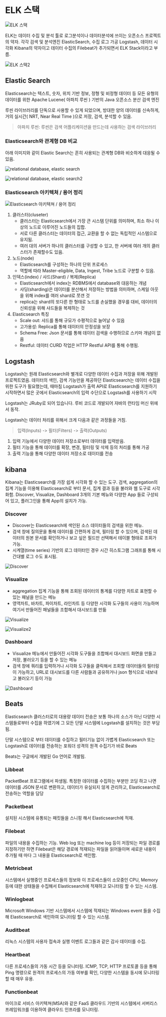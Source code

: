 # ELK 스택
![ELK 스택](https://media.vlpt.us/images/eunoia/post/a9b8da0a-cbf1-4efc-9a70-9125cddc20d2/image.png)

ELK는 데이터 수집 및 분석 툴로 로그분석이나 데이터분석에 쓰이는 오픈소스 프로젝트의 약자. 각각 검색 및 분석엔진 ElasticSearch, 수집 로그 가공 Logstash, 데이터 시각화 Kibana의 약자이고 데이터 수집의 Filebeat가 추가되면서 ELK Stack이라고 부름.

![ELK 스택2](https://media.vlpt.us/images/eunoia/post/34667f04-d001-4de6-b22b-6eea0a18548c/image.png)

## Elastic Search

Elasticsearch는 텍스트, 숫자, 위치 기반 정보, 정형 및 비정형 데이터 등 모든 유형의 데이터를 위한 Apache Lucene( 아파치 루씬 ) 기반의 Java 오픈소스 분산 검색 엔진

루씬 라이브러리를 단독으로 사용할 수 있게 되었으며, 방대한 양의 데이터를 신속하게, 거의 실시간( NRT, Near Real Time )으로 저장, 검색, 분석할 수 있음.

> 아파치 루씬: 루씬은 검색 어플리케이션을 만드는데 사용하는 검색 라이브러리

### Elasticsearch와 관계형 DB 비교
아래 이미지와 같이 Elastic Search는 흔히 사용되는 관계형 DB와 비슷하게 대응될 수 있음.

![relational database, elastic search](https://img1.daumcdn.net/thumb/R1280x0/?scode=mtistory2&fname=http%3A%2F%2Fcfile22.uf.tistory.com%2Fimage%2F998444375C98CC021F2221)

![relational database, elastic search2](https://img1.daumcdn.net/thumb/R1280x0/?scode=mtistory2&fname=http%3A%2F%2Fcfile22.uf.tistory.com%2Fimage%2F99E0A9425C98CF7A0A1B94)

### Elasticsearch 아키텍쳐 / 용어 정리

![Elasticsearch 아키텍쳐 / 용어 정리](https://img1.daumcdn.net/thumb/R1280x0/?scode=mtistory2&fname=http%3A%2F%2Fcfile27.uf.tistory.com%2Fimage%2F99A97A355C98D42D2E5196)

1. 클러스터(cluseter)
    - 클러스터는 Elasticsearch에서 가장 큰 시스템 단위를 의미하며, 최소 하나 이상의 노드로 이루어진 노드들의 집합.
    - 서로 다른 클러스터는 데이터의 접근, 교환을 할 수 없는 독립적인 시스템으로 유지됨.
    - 여러 대의 서버가 하나의 클러스터를 구성할 수 있고, 한 서버에 여러 개의 클러스터가 존재할수도 있음.
2. 노드(node)
    - Elasticsearch를 구성하는 하나의 단위 프로세스
    - 역할에 따라 Master-eligible, Data, Ingest, Tribe 노드로 구분할 수 있음.
3. 인덱스(index) / 샤드(Shard) / 복제(Replica)
    - Elasticsearch에서 index는 RDBMS에서 database와 대응하는 개념
    - 샤딩(sharding)은 데이터를 분산해서 저장하는 방법을 의미하며, 스케일 아웃을 위해 index를 여러 shard로 쪼갠 것
    - replica는 shard의 또다른 한 형태로 노드를 손실했을 경우를 대비, 데이터의 신뢰성을 위해 샤드들을 복제하는 것
4. Elasticsearch 특징
    - Scale out: 샤드를 통해 규모가 수평적으로 늘어날 수 있음
    - 고가용성: Replica를 통해 데이터의 안정성을 보장
    - Schema Free: Json 문서를 통해 데이터 검색을 수행하므로 스키마 개념이 없음
    - Restful: 데이터 CURD 작업은 HTTP Restful API를 통해 수행됨.

## Logstash

Logstash는 원래 Elasticsearch와 별개로 다양한 데이터 수집과 저장을 위해 개발된 프로젝트였음. 데이터의 색인, 검색 기능만을 제공하던 Elasticsearch는 데이터 수집을 위한 도구가 필요했는데, 때마침 Logstash가 출력 API로 Elasticsearch를 지원하기 시작하면서 많은 곳에서 Elasticsearch의 입력 수단으로 Logstash를 사용하기 시작

Logstash는 JRuby로 되어 있습니다. 루비 코드로 개발되어 자바의 런타임 머신 위에서 동작.

Logstash는 데이터 처리를 위해서 크게 다음과 같은 과정들을 거침.

> 입력(Inputs) -> 필터(Filters) -> 출력(Outputs)

1. 입력 기능에서 다양한 데이터 저장소로부터 데이터를 입력받음.
2. 필터 기능을 통해 데이터를 확장, 변경, 필터링 및 삭제 등의 처리를 통해 가공
3. 출력 기능을 통해 다양한 데이터 저장소로 데이터를 전송

## kibana
Kibana는 Elasticsearch를 가장 쉽게 시각화 할 수 있는 도구. 검색, aggregation의 집계 기능을 이용해 Elasticsearch로 부터 문서, 집계 결과 등을 불러와 웹 도구로 시각화함. Discover, Visualize, Dashboard 3개의 기본 메뉴와 다양한 App 들로 구성되어 있고, 플러그인을 통해 App의 설치가 가능.

### Discover
- Discover는 Elasticsearch에 색인된 소스 데이터들의 검색을 위한 메뉴. 
- 검색 창에 질의문을 통해 데이터를 간편하게 검색, 필터링 할 수 있으며, 검색된 데이터의 원본 문서를 확인하거나 보고 싶은 필드만 선택해서 테이블 형태로 조회가 가능.
- 시계열(time series) 기반의 로그 데이터인 경우 시간 히스토그램 그래프를 통해 시간대별 로그 수도 표시됨.

![Discover](https://gblobscdn.gitbook.com/assets%2F-Ln04DaYZaDjdiR_ZsKo%2F-LnUs7k4juqOieCcJjHy%2F-Ln0a0NvU10Mb6Rbk-Hs%2Fimage.png?alt=media&token=9187d728-493b-470e-9156-4ed3b9b9f420)

### Visualize
- aggregation 집계 기능을 통해 조회된 데이터의 통계를 다양한 차트로 표현할 수 있는 패널을 만드는 메뉴
- 영역차트, 바차트, 파이차트, 라인차트 등 다양한 시각화 도구들의 사용이 가능하며 여기서 만들어진 패널들을 조합해서 대시보드를 만듦

![Visualize](https://gblobscdn.gitbook.com/assets%2F-Ln04DaYZaDjdiR_ZsKo%2F-LnUs7k4juqOieCcJjHy%2F-Ln0aPn0YSjTxnokTxKc%2Fimage.png?alt=media&token=152479dd-2141-48d5-a70c-aea3db3ac764)

![Visualize2](https://gblobscdn.gitbook.com/assets%2F-Ln04DaYZaDjdiR_ZsKo%2F-LnUs7k4juqOieCcJjHy%2F-Ln0alkzB9B9OgG9Thby%2Fimage.png?alt=media&token=6fdb04bd-f371-4af8-ba22-6f91c3691845)

### Dashboard
- Visualize 메뉴에서 만들어진 시각화 도구들을 조합해서 대시보드 화면을 만들고 저장, 불러오기 등을 할 수 있는 메뉴
- 검색 창에 쿼리를 입력하거나 시각화 도구들을 클릭해서 조회할 데이터들의 필터링이 가능하고, URL로 대시보드를 다른 사람들과 공유하거나 json 형식으로 내보내고 불러오기 등이 가능

![Dashboard](https://gblobscdn.gitbook.com/assets%2F-Ln04DaYZaDjdiR_ZsKo%2F-LnUs7k4juqOieCcJjHy%2F-Ln0bNhB9DKRNGdbC8a9%2Fimage.png?alt=media&token=a7dda686-ee1f-4455-97f8-ecbe222bf68a)

## Beats

Elasticsearch 클러스터로의 대용량 데이터 전송은 보통 하나의 소스가 아닌 다양한 시스템들로부터 수집을 하였기에 그 모든 단말 시스템에 Logstash를 설치하는 것은 부담됨.

단말 시스템으로 부터 데이터를 수집하고 필터기능 없이 가볍게 Elasticsearch 또는 Logstash로 데이터를 전송하는 포워더 성격의 원격 수집기가 바로 Beats

Beats는 구글에서 개발된 Go 언어로 개발됨.

### Libbeat
PacketBeat 프로그램에서 파생됨. 특정한 데이터를 수집하는 부분만 코딩 하고 나면 데이터를 JSON 문서로 변환하고, 데이터가 유실되지 않게 관리하고, Elasticsearch로 전송하는 역할을 담당

### Packetbeat
설치된 시스템에 유통되는 패킷들을 스니핑 해서 Elasticsearch에 적재.

### Filebeat
파일의 내용을 수집하는 기능. Web log 또는 machine log 등이 저장되는 파일 경로를 지정하기만 하면 Filebeat은 해당 경로에 적재되는 파일을 읽어들이며 새로운 내용이 추가될 때 마다 그 내용을 Elasticsearch로 색인함.

### Metricbeat
시스템에서 실행중인 프로세스들의 정보와 이 프로세스들이 소모중인 CPU, Memory 등에 대한 상태들을 수집해서 Elasticsearch에 적재하고 모니터링 할 수 있는 시스템.

### Winlogbeat
Microsoft Windows 기반 시스템에서 시스템에 적재되는 Windows event 들을 수집해 Elasticsearch로 색인하여 모니터링 할 수 있는 시스템.

### Auditbeat
리눅스 시스템의 사용자 접속과 실행 이벤트 로그들과 같은 감사 데이터를 수집.

### Heartbeat
다른 프로세스들의 가동 시간 등을 모니터링. ICMP, TCP, HTTP 프로토콜 등을 통해 Ping 명령으로 원격의 프로세스의 가동 여부를 확인, 다양한 시스템을 동시에 모니터링 할 때 매우 유용.

### Functionbeat
마이크로 서비스 아키텍쳐(MSA)와 같은 FaaS 클라우드 기반의 시스템에서 서버리스 프레임워크를 이용하여 클라우드 인프라를 모니터링. 
